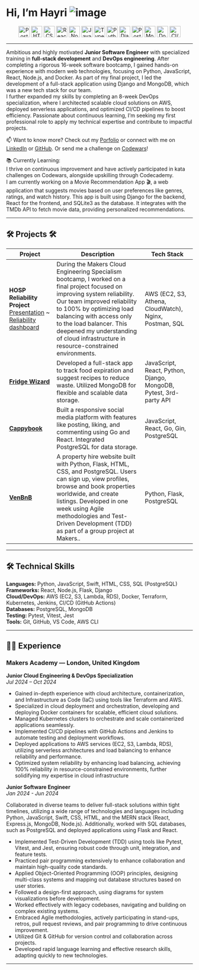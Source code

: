 # Hi, I’m Hayri ![image](https://github.com/user-attachments/assets/ead553a8-6dd4-44df-8420-66732b98c0da)

<div align="center">
  <img width="30" src="https://user-images.githubusercontent.com/25181517/192109061-e138ca71-337c-4019-8d42-4792fdaa7128.png" alt="Postman" title="Postman"/>
  <img width="30" src="https://user-images.githubusercontent.com/25181517/192158954-f88b5814-d510-4564-b285-dff7d6400dad.png" alt="HTML" title="HTML"/>
  <img width="30" src="https://user-images.githubusercontent.com/25181517/183898674-75a4a1b1-f960-4ea9-abcb-637170a00a75.png" alt="CSS" title="CSS"/>
  <img width="30" src="https://user-images.githubusercontent.com/25181517/183897015-94a058a6-b86e-4e42-a37f-bf92061753e5.png" alt="React" title="React"/>
  <img width="30" src="https://user-images.githubusercontent.com/25181517/183568594-85e280a7-0d7e-4d1a-9028-c8c2209e073c.png" alt="Node.js" title="Node.js"/>
  <img width="30" src="https://user-images.githubusercontent.com/25181517/117447155-6a868a00-af3d-11eb-9cfe-245df15c9f3f.png" alt="JavaScript" title="JavaScript"/>
  <img width="30" src="https://user-images.githubusercontent.com/25181517/183890598-19a0ac2d-e88a-4005-a8df-1ee36782fde1.png" alt="TypeScript" title="TypeScript"/>
  <img width="30" src="https://user-images.githubusercontent.com/25181517/183423507-c056a6f9-1ba8-4312-a350-19bcbc5a8697.png" alt="Python" title="Python"/>
  <img width="30" src="https://github.com/marwin1991/profile-technology-icons/assets/62091613/9bf5650b-e534-4eae-8a26-8379d076f3b4" alt="Django" title="Django"/>
  <img width="30" src="https://user-images.githubusercontent.com/25181517/117208740-bfb78400-adf5-11eb-97bb-09072b6bedfc.png" alt="PostgreSQL" title="PostgreSQL"/>
  <img width="30" src="https://user-images.githubusercontent.com/25181517/182884177-d48a8579-2cd0-447a-b9a6-ffc7cb02560e.png" alt="MongoDB" title="MongoDB"/>
  <img width="30" src="https://user-images.githubusercontent.com/25181517/117207330-263ba280-adf4-11eb-9b97-0ac5b40bc3be.png" alt="Docker" title="Docker"/>
  <img width="30" src="https://user-images.githubusercontent.com/25181517/183868728-b2e11072-00a5-47e2-8a4e-4ebbb2b8c554.png" alt="CI/CD" title="CI/CD"/>
</div>

---

Ambitious and highly motivated **Junior Software Engineer** with specialized training in **full-stack development** and **DevOps engineering**. After completing a rigorous 16-week software bootcamp, I gained hands-on experience with modern web technologies, focusing on Python, JavaScript, React, Node.js, and Docker. As part of my final project, I led the development of a full-stack application using Django and MongoDB, which was a new tech stack for our team.                                                
I further expanded my skills by completing an 8-week DevOps specialization, where I architected scalable cloud solutions on AWS, deployed serverless applications, and optimized CI/CD pipelines to boost efficiency. Passionate about continuous learning, I’m seeking my first professional role to apply my technical expertise and contribute to impactful projects.


📫 Want to know more? Check out my [Porfolio](https://hayriozdemir6.wixsite.com/hayri) or connect with me on [LinkedIn](https://www.linkedin.com/in/hayri-ozdemir-29a229199/) or [GitHub](https://github.com/Hyrozdmr). Or send me a challenge on [Codewars](https://www.codewars.com/users/Hayri0zdemir)!


📚 Currently Learning:                                                                                                                                                      
I thrive on continuous improvement and have actively participated in kata challenges on Codewars, alongside upskilling through Codecademy.                                   
I am currently working on a Movie Recommendation App 🎬, a web application that suggests movies based on user preferences like genres, ratings, and watch history. This app is built using Django for the backend, React for the frontend, and SQLite3 as the database. It integrates with the TMDb API to fetch movie data, providing personalized recommendations.
 
---

## 🛠️ Projects 🛠️
 
|  Project        | Description                                                                                                                                               | Tech Stack                                         |
|-----------------|-----------------------------------------------------------------------------------------------------------------------------------------------------------|----------------------------------------------------|
| **HOSP Reliability Project** [Presentation](https://youtu.be/hBR_kHngVb4?si=N2APmfzPnJRKsZHX) ~ [Reliability dashboard](https://github.com/user-attachments/assets/177020ce-54e5-40df-befb-85a3f5811b95) | During the Makers Cloud Engineering Specialism bootcamp, I worked on a final project focused on improving system reliability. Our team improved reliability to 100% by optimizing load balancing with access only to the load balancer. This deepened my understanding of cloud infrastructure in resource-constrained environments. | AWS (EC2, S3, Athena, CloudWatch), Nginx, Postman, SQL |
| **[Fridge Wizard](https://fridgewizard.onrender.com/)** | Developed a full-stack app to track food expiration and suggest recipes to reduce waste. Utilized MongoDB for flexible and scalable data storage.              | JavaScript, React, Python, Django, MongoDB, Pytest, 3rd-party API |
| **[Cappybook](https://cappybook.onrender.com/)** | Built a responsive social media platform with features like posting, liking, and commenting using Go and React. Integrated PostgreSQL for data storage.          | JavaScript, React, Go, Gin, PostgreSQL             |
| **[VenBnB](https://venbnb-deployed.onrender.com/index)** | A property hire website built with Python, Flask, HTML, CSS, and PostgreSQL. Users can sign up, view profiles, browse and book properties worldwide, and create listings. Developed in one week using Agile methodologies and Test-Driven Development (TDD) as part of a group project at Makers..                                                           | Python, Flask, PostgreSQL                          |

---

## 🛠️ Technical Skills

**Languages:** Python, JavaScript, Swift, HTML, CSS, SQL (PostgreSQL)  
**Frameworks:** React, Node.js, Flask, Django  
**Cloud/DevOps:** AWS (EC2, S3, Lambda, RDS), Docker, Terraform, Kubernetes, Jenkins, CI/CD (GitHub Actions)  
**Databases:** PostgreSQL, MongoDB  
**Testing:** Pytest, Vitest, Jest  
**Tools:** Git, GitHub, VS Code, AWS CLI

---

## 🧑‍💻 Experience

### Makers Academy — London, United Kingdom
**Junior Cloud Engineering & DevOps Specialization**  
*Jul 2024 – Oct 2024*

-	Gained in-depth experience with cloud architecture, containerization, and Infrastructure as Code (IaC) using tools like Terraform and AWS.
-	Specialized in cloud deployment and orchestration, developing and deploying Docker containers for scalable, efficient cloud solutions.
-	Managed Kubernetes clusters to orchestrate and scale containerized applications seamlessly.
-	Implemented CI/CD pipelines with GitHub Actions and Jenkins to automate testing and deployment workflows.
-	Deployed applications to AWS services (EC2, S3, Lambda, RDS), utilizing serverless architectures and load balancing to enhance reliability and performance.
-	Optimized system reliability by enhancing load balancing, achieving 100% reliability in resource-constrained environments, further solidifying my expertise in cloud infrastructure


**Junior Software Engineer**                                                                                                                                             
*Jan 2024 - Jun 2024*

Collaborated in diverse teams to deliver full-stack solutions within tight timelines, utilizing a wide range of technologies and languages including Python, JavaScript, Swift, CSS, HTML, and the MERN stack (React, Express.js, MongoDB, Node.js). Additionally, worked with SQL databases, such as PostgreSQL and deployed applications using Flask and React.
-	Implemented Test-Driven Development (TDD) using tools like Pytest, Vitest, and Jest, ensuring robust code through unit, integration, and feature tests.
-	Practiced pair programming extensively to enhance collaboration and maintain high-quality code standards.
-	Applied Object-Oriented Programming (OOP) principles, designing multi-class systems and mapping out database structures based on user stories.
-	Followed a design-first approach, using diagrams for system visualizations before development.
-	Worked effectively with legacy codebases, navigating and building on complex existing systems.
-	Embraced Agile methodologies, actively participating in stand-ups, retros, pull request reviews, and pair programming to drive continuous improvement.
-	Utilized Git & GitHub for version control and collaboration across projects.
-	Developed rapid language learning and effective research skills, adapting quickly to new technologies.

---
